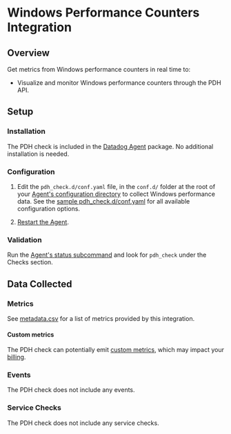 # Windows Performance Counters Integration

## Overview

Get metrics from Windows performance counters in real time to:

* Visualize and monitor Windows performance counters through the PDH API.

## Setup
### Installation

The PDH check is included in the [Datadog Agent][2] package. No additional installation is needed.

### Configuration

1. Edit the `pdh_check.d/conf.yaml` file, in the `conf.d/` folder at the root of your [Agent's configuration directory][3] to collect Windows performance data. See the [sample pdh_check.d/conf.yaml][4] for all available configuration options.

2. [Restart the Agent][9].

### Validation

Run the [Agent's status subcommand][5] and look for `pdh_check` under the Checks section.

## Data Collected
### Metrics

See [metadata.csv][6] for a list of metrics provided by this integration.

#### Custom metrics

The PDH check can potentially emit [custom metrics][7], which may impact your [billing][8].

### Events

The PDH check does not include any events.

### Service Checks

The PDH check does not include any service checks.


[2]: https://app.datadoghq.com/account/settings#agent
[3]: https://docs.datadoghq.com/agent/guide/agent-configuration-files/#agent-configuration-directory
[4]: https://github.com/DataDog/integrations-core/blob/master/pdh_check/datadog_checks/pdh_check/data/conf.yaml.example
[5]: https://docs.datadoghq.com/agent/guide/agent-commands/#agent-status-and-information
[6]: https://github.com/DataDog/integrations-core/blob/master/pdh_check/metadata.csv
[7]: https://docs.datadoghq.com/developers/metrics/custom_metrics
[8]: https://docs.datadoghq.com/account_management/billing/custom_metrics
[9]: https://docs.datadoghq.com/agent/guide/agent-commands/#restart-the-agent

